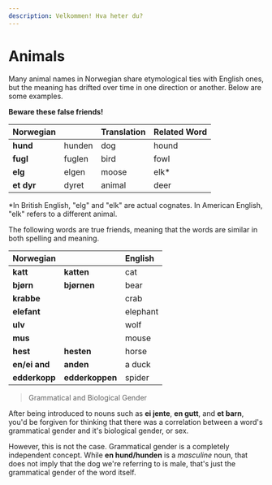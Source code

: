 ```yaml
---
description: Velkommen! Hva heter du?
---
```


# Animals

Many animal names in Norwegian share etymological ties with English ones, but the meaning has drifted over time in one direction or another. Below are some examples.

**Beware these false friends!**

| Norwegian |  | Translation | Related Word |
| :--- | :--- | :--- | :--- |
| **hund** | hunden | dog | hound |
| **fugl** | fuglen | bird | fowl |
| **elg** | elgen | moose | elk\* |
| **et dyr** | dyret | animal | deer |

\*In British English, "elg" and "elk" are actual cognates. In American English, "elk" refers to a different animal.

The following words are true friends, meaning that the words are similar in both spelling and meaning.

| Norwegian |  | English |
| :--- | :--- | :--- |
| **katt** | **katten** | cat |
| **bjørn** | **bjørnen** | bear |
| **krabbe** |  | crab |
| **elefant** |  | elephant |
| **ulv** |  | wolf |
| **mus** |  | mouse |
| **hest** | **hesten** | horse |
| **en/ei and** | **anden** | a duck |
| **edderkopp** | **edderkoppen** | spider |

> Grammatical and Biological Gender

After being introduced to nouns such as **ei jente**, **en gutt**, and **et barn**, you'd be forgiven for thinking that there was a correlation between a word's grammatical gender and it's biological gender, or sex.

However, this is not the case. Grammatical gender is a completely independent concept. While **en hund/hunden** is a _masculine_ noun, that does not imply that the dog we're referring to is male, that's just the grammatical gender of the word itself.

